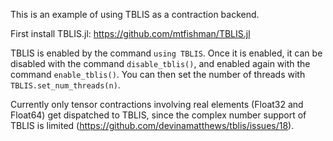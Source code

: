 This is an example of using TBLIS as a contraction backend.

First install TBLIS.jl: https://github.com/mtfishman/TBLIS.jl

TBLIS is enabled by the command `using TBLIS`. Once it is enabled, it can be
disabled with the command `disable_tblis()`, and enabled again with the command
`enable_tblis()`. You can then set the number of threads with `TBLIS.set_num_threads(n)`.

Currently only tensor contractions involving real elements (Float32 and Float64)
get dispatched to TBLIS, since the complex number support of TBLIS is limited (https://github.com/devinamatthews/tblis/issues/18).

